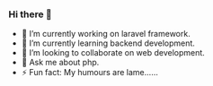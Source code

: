 ### Hi there 👋

- 🔭 I’m currently working on laravel framework.
- 🌱 I’m currently learning backend development.
- 👯 I’m looking to collaborate on web development.
- 💬 Ask me about php.
- ⚡ Fun fact: My humours are lame......
